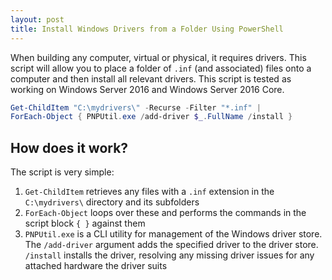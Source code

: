```yaml
---
layout: post
title: Install Windows Drivers from a Folder Using PowerShell
---
```


When building any computer, virtual or physical, it requires drivers. This script will allow you to place a folder of `.inf` (and associated) files onto a computer and then install all relevant drivers. This script is tested as working on Windows Server 2016 and Windows Server 2016 Core.

```powershell
Get-ChildItem "C:\mydrivers\" -Recurse -Filter "*.inf" | 
ForEach-Object { PNPUtil.exe /add-driver $_.FullName /install }
```

## How does it work?

The script is very simple:

1. `Get-ChildItem` retrieves any files with a `.inf` extension in the `C:\mydrivers\` directory and its subfolders
2. `ForEach-Object` loops over these and performs the commands in the script block `{ }` against them
3. `PNPUtil.exe` is a CLI utility for management of the Windows driver store. The `/add-driver` argument adds the specified driver to the driver store. `/install` installs the driver, resolving any missing driver issues for any attached hardware the driver suits
